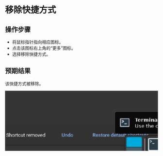 # 移除快捷方式

## 操作步骤

- 将鼠标指针指向相应图标。
- 点击该图标右上角的“更多”图标。
- 选择移除快捷方式。

## 预期结果

该快捷方式被移除。

![移除快捷方式-1](./img/移除快捷方式-1.png)
